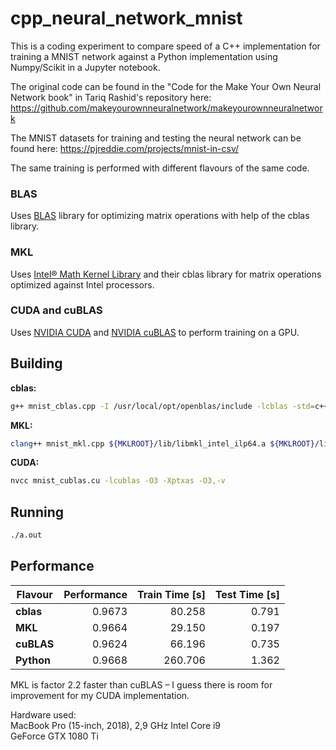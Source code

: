 # cpp_neural_network_mnist
This is a coding experiment to compare speed of a C++ implementation for training a MNIST network against a Python implementation using Numpy/Scikit in a Jupyter notebook.

The original code can be found in the "Code for the Make Your Own Neural Network book" in Tariq Rashid's repository here: https://github.com/makeyourownneuralnetwork/makeyourownneuralnetwork

The MNIST datasets for training and testing the neural network can be found here: https://pjreddie.com/projects/mnist-in-csv/

The same training is performed with different flavours of the same code.

### BLAS
Uses [BLAS](http://www.netlib.org/blas/) library for optimizing matrix operations with help of the cblas library.

### MKL
Uses [Intel® Math Kernel Library](https://software.intel.com/en-us/mkl) and their cblas library for matrix operations optimized against Intel processors.

### CUDA and cuBLAS
Uses [NVIDIA CUDA](https://en.wikipedia.org/wiki/CUDA) and [NVIDIA cuBLAS](https://docs.nvidia.com/cuda/cublas/index.html) to perform training on a GPU.

## Building

**cblas:**
```sh
g++ mnist_cblas.cpp -I /usr/local/opt/openblas/include -lcblas -std=c++17 -msse4.2 -mfpmath=sse -pthread -O3
```

**MKL:**
```sh
clang++ mnist_mkl.cpp ${MKLROOT}/lib/libmkl_intel_ilp64.a ${MKLROOT}/lib/libmkl_sequential.a ${MKLROOT}/lib/libmkl_core.a -lpthread -lm -ldl -std=c++17 -msse4.2 -mfpmath=sse -pthread  -DMKL_ILP64 -m64 -I${MKLROOT}/include -O3 
```

**CUDA:**
```sh
nvcc mnist_cublas.cu -lcublas -O3 -Xptxas -O3,-v
```

## Running

```sh
./a.out
```

## Performance
| Flavour    | Performance | Train Time [s] | Test Time [s] |
| ---------- |------------:| ---------------:|-------------:|
| **cblas**  |      0.9673 |          80.258 |        0.791 |
| **MKL**    |      0.9664 |          29.150 |        0.197 |
| **cuBLAS** |      0.9624 |          66.196 |        0.735 |
| **Python** |      0.9668 |         260.706 |        1.362 |

MKL is factor 2.2 faster than cuBLAS – I guess there is room for improvement for my CUDA implementation.

Hardware used:<br>
MacBook Pro (15-inch, 2018), 2,9 GHz Intel Core i9<br>
GeForce GTX 1080 Ti

